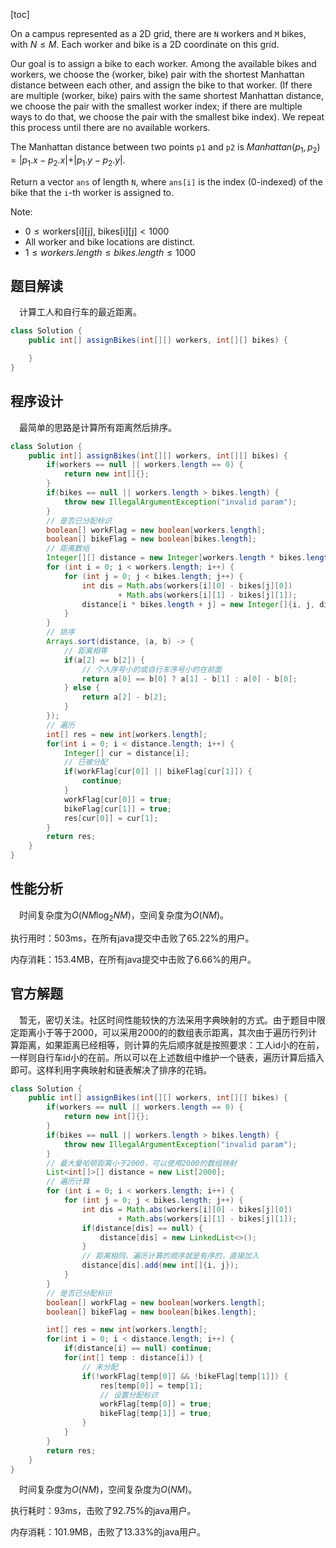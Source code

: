 [toc]

On a campus represented as a 2D grid, there are `N` workers and `M` bikes, with $N \le M$. Each worker and bike is a 2D coordinate on this grid.

Our goal is to assign a bike to each worker. Among the available bikes and workers, we choose the (worker, bike) pair with the shortest Manhattan distance between each other, and assign the bike to that worker. (If there are multiple (worker, bike) pairs with the same shortest Manhattan distance, we choose the pair with the smallest worker index; if there are multiple ways to do that, we choose the pair with the smallest bike index). We repeat this process until there are no available workers.

The Manhattan distance between two points `p1` and `p2` is $Manhattan(p_1, p_2) = \vert p_1.x - p_2.x\vert + \vert p_1.y - p_2.y\vert$.

Return a vector `ans` of length `N`, where `ans[i]` is the index (0-indexed) of the bike that the `i`-th worker is assigned to.

Note:

* $0 \le \text{workers[i][j], bikes[i][j]} < 1000$
* All worker and bike locations are distinct.
* $1 \le workers.length \le bikes.length \le 1000$



## 题目解读

&emsp;计算工人和自行车的最近距离。

```java
class Solution {
    public int[] assignBikes(int[][] workers, int[][] bikes) {

    }
}
```

## 程序设计

&emsp;最简单的思路是计算所有距离然后排序。

```java
class Solution {
    public int[] assignBikes(int[][] workers, int[][] bikes) {
        if(workers == null || workers.length == 0) {
            return new int[]{};
        }
        if(bikes == null || workers.length > bikes.length) {
            throw new IllegalArgumentException("invalid param");
        }
        // 是否已分配标识
        boolean[] workFlag = new boolean[workers.length];
        boolean[] bikeFlag = new boolean[bikes.length];
        // 距离数组
        Integer[][] distance = new Integer[workers.length * bikes.length][3];
        for (int i = 0; i < workers.length; i++) {
            for (int j = 0; j < bikes.length; j++) {
                int dis = Math.abs(workers[i][0] - bikes[j][0])
                        + Math.abs(workers[i][1] - bikes[j][1]);
                distance[i * bikes.length + j] = new Integer[]{i, j, dis};
            }
        }
        // 排序
        Arrays.sort(distance, (a, b) -> {
            // 距离相等
            if(a[2] == b[2]) {
                // 个人序号小的或自行车序号小的在前面
                return a[0] == b[0] ? a[1] - b[1] : a[0] - b[0];
            } else {
                return a[2] - b[2];
            }
        });
        // 遍历
        int[] res = new int[workers.length];
        for(int i = 0; i < distance.length; i++) {
            Integer[] cur = distance[i];
            // 已被分配
            if(workFlag[cur[0]] || bikeFlag[cur[1]]) {
                continue;
            }
            workFlag[cur[0]] = true;
            bikeFlag[cur[1]] = true;
            res[cur[0]] = cur[1];
        }
        return res;
    }
}
```

## 性能分析

&emsp;时间复杂度为$O(NM\log_2NM)$，空间复杂度为$O(NM)$。

执行用时：503ms，在所有java提交中击败了65.22%的用户。

内存消耗：153.4MB，在所有java提交中击败了6.66%的用户。

## 官方解题

&emsp;暂无，密切关注。社区时间性能较快的方法采用字典映射的方式。由于题目中限定距离小于等于2000，可以采用2000的的数组表示距离，其次由于遍历行列计算距离，如果距离已经相等，则计算的先后顺序就是按照要求：工人id小的在前，一样则自行车id小的在前。所以可以在上述数组中维护一个链表，遍历计算后插入即可。这样利用字典映射和链表解决了排序的花销。

```java
class Solution {
    public int[] assignBikes(int[][] workers, int[][] bikes) {
        if(workers == null || workers.length == 0) {
            return new int[]{};
        }
        if(bikes == null || workers.length > bikes.length) {
            throw new IllegalArgumentException("invalid param");
        }
        // 最大曼哈顿距离小于2000，可以使用2000的数组映射
        List<int[]>[] distance = new List[2000];
        // 遍历计算
        for (int i = 0; i < workers.length; i++) {
            for (int j = 0; j < bikes.length; j++) {
                int dis = Math.abs(workers[i][0] - bikes[j][0])
                        + Math.abs(workers[i][1] - bikes[j][1]);
                if(distance[dis] == null) {
                    distance[dis] = new LinkedList<>();
                }
                // 距离相同，遍历计算的顺序就是有序的，直接加入
                distance[dis].add(new int[]{i, j});
            }
        }
        // 是否已分配标识
        boolean[] workFlag = new boolean[workers.length];
        boolean[] bikeFlag = new boolean[bikes.length];

        int[] res = new int[workers.length];
        for(int i = 0; i < distance.length; i++) {
            if(distance[i] == null) continue;
            for(int[] temp : distance[i]) {
                // 未分配
                if(!workFlag[temp[0]] && !bikeFlag[temp[1]]) {
                    res[temp[0]] = temp[1];
                    // 设置分配标识
                    workFlag[temp[0]] = true;
                    bikeFlag[temp[1]] = true;
                }
            }
        }
        return res;
    }
}
```

&emsp;时间复杂度为$O(NM)$，空间复杂度为$O(NM)$。

执行耗时：93ms，击败了92.75%的java用户。

内存消耗：101.9MB，击败了13.33%的java用户。